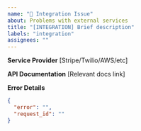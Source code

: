 ```yaml
---
name: "🔌 Integration Issue"
about: Problems with external services
title: "[INTEGRATION] Brief description"
labels: "integration"
assignees: ""
---
```


**Service Provider**
[Stripe/Twilio/AWS/etc]

**API Documentation**
[Relevant docs link]

**Error Details**

```json
{
  "error": "",
  "request_id": ""
}
```
